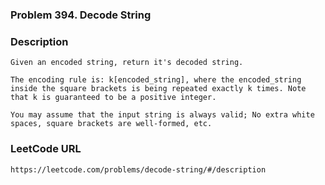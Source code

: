 ### Problem 394. Decode String

### Description
	Given an encoded string, return it's decoded string.

	The encoding rule is: k[encoded_string], where the encoded_string inside the square brackets is being repeated exactly k times. Note that k is guaranteed to be a positive integer.

	You may assume that the input string is always valid; No extra white spaces, square brackets are well-formed, etc.

### LeetCode URL
	https://leetcode.com/problems/decode-string/#/description
